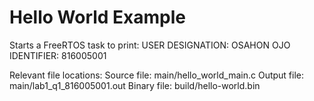 # Hello World Example

Starts a FreeRTOS task to print:
USER DESIGNATION: OSAHON OJO
IDENTIFIER: 816005001

Relevant file locations:
Source file: main/hello_world_main.c
Output file: main/lab1_q1_816005001.out
Binary file: build/hello-world.bin
